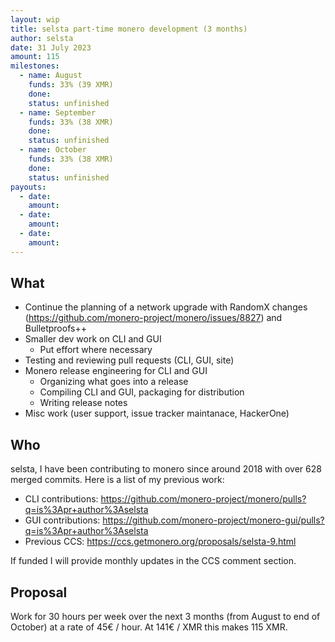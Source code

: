 ```yaml
---
layout: wip
title: selsta part-time monero development (3 months)
author: selsta
date: 31 July 2023
amount: 115
milestones:
  - name: August
    funds: 33% (39 XMR)
    done:
    status: unfinished
  - name: September
    funds: 33% (38 XMR)
    done:
    status: unfinished
  - name: October
    funds: 33% (38 XMR)
    done:
    status: unfinished
payouts:
  - date:
    amount:
  - date:
    amount:
  - date:
    amount:
---
```


## What

- Continue the planning of a network upgrade with RandomX changes (https://github.com/monero-project/monero/issues/8827) and Bulletproofs++
- Smaller dev work on CLI and GUI
  - Put effort where necessary
- Testing and reviewing pull requests (CLI, GUI, site)
- Monero release engineering for CLI and GUI
  - Organizing what goes into a release
  - Compiling CLI and GUI, packaging for distribution
  - Writing release notes
- Misc work (user support, issue tracker maintanace, HackerOne)

## Who

selsta, I have been contributing to monero since around 2018 with over 628 merged commits. Here is a list of my previous work:

- CLI contributions: https://github.com/monero-project/monero/pulls?q=is%3Apr+author%3Aselsta
- GUI contributions: https://github.com/monero-project/monero-gui/pulls?q=is%3Apr+author%3Aselsta
- Previous CCS: https://ccs.getmonero.org/proposals/selsta-9.html

If funded I will provide monthly updates in the CCS comment section.

## Proposal

Work for 30 hours per week over the next 3 months (from August to end of October) at a rate of 45€ / hour. At 141€ / XMR this makes 115 XMR.

